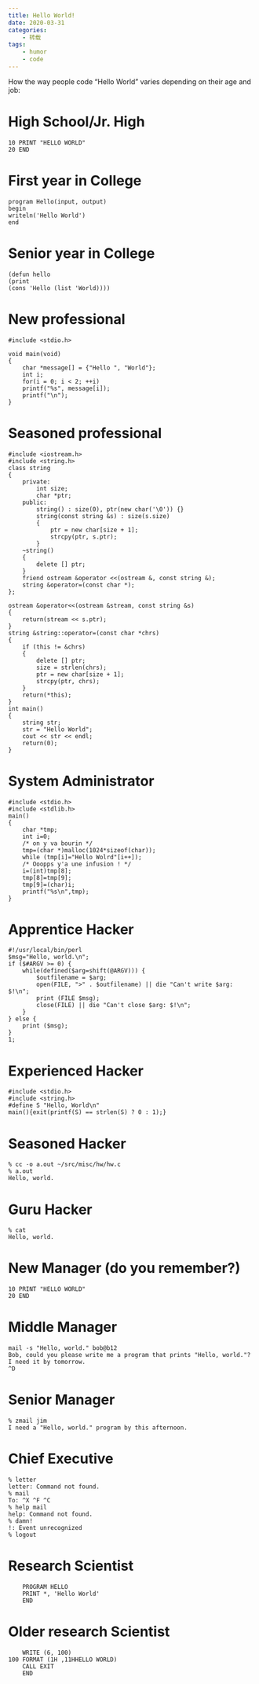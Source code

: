 ```yaml
---
title: Hello World!
date: 2020-03-31
categories:
    - 转载
tags:
    - humor
    - code
---
```


How the way people code “Hello World” varies depending on their age and job:

# High School/Jr. High

```
10 PRINT "HELLO WORLD"
20 END
```

# First year in College

```
program Hello(input, output)
begin
writeln('Hello World')
end
```

# Senior year in College

```
(defun hello
(print
(cons 'Hello (list 'World))))
```

# New professional

```
#include <stdio.h>

void main(void)
{
    char *message[] = {"Hello ", "World"};
    int i;
    for(i = 0; i < 2; ++i)
    printf("%s", message[i]);
    printf("\n");
}
```

# Seasoned professional

```
#include <iostream.h>
#include <string.h>
class string
{
    private:
        int size;
        char *ptr;
    public:
        string() : size(0), ptr(new char('\0')) {}
        string(const string &s) : size(s.size)
        {
            ptr = new char[size + 1];
            strcpy(ptr, s.ptr);
        }
    ~string()
    {
        delete [] ptr;
    }
    friend ostream &operator <<(ostream &, const string &);
    string &operator=(const char *);
};

ostream &operator<<(ostream &stream, const string &s)
{
    return(stream << s.ptr);
}
string &string::operator=(const char *chrs)
{
    if (this != &chrs)
    {
        delete [] ptr;
        size = strlen(chrs);
        ptr = new char[size + 1];
        strcpy(ptr, chrs);
    }
    return(*this);
}
int main()
{
    string str;
    str = "Hello World";
    cout << str << endl;
    return(0);
}
```

# System Administrator

```
#include <stdio.h>
#include <stdlib.h>
main()
{
    char *tmp;
    int i=0;
    /* on y va bourin */
    tmp=(char *)malloc(1024*sizeof(char));
    while (tmp[i]="Hello Wolrd"[i++]);
    /* Ooopps y'a une infusion ! */
    i=(int)tmp[8];
    tmp[8]=tmp[9];
    tmp[9]=(char)i;
    printf("%s\n",tmp);
}
```

# Apprentice Hacker

```
#!/usr/local/bin/perl
$msg="Hello, world.\n";
if ($#ARGV >= 0) {
    while(defined($arg=shift(@ARGV))) {
	    $outfilename = $arg;
	    open(FILE, ">" . $outfilename) || die "Can't write $arg: $!\n";
	    print (FILE $msg);
	    close(FILE) || die "Can't close $arg: $!\n";
    }
} else {
    print ($msg);
}
1;
```

# Experienced Hacker

```
#include <stdio.h>
#include <string.h>
#define S "Hello, World\n"
main(){exit(printf(S) == strlen(S) ? 0 : 1);}
```

# Seasoned Hacker

```
% cc -o a.out ~/src/misc/hw/hw.c
% a.out
Hello, world.
```

# Guru Hacker

```
% cat
Hello, world.
```

# New Manager (do you remember?)

```
10 PRINT "HELLO WORLD"
20 END
```

# Middle Manager

```
mail -s "Hello, world." bob@b12
Bob, could you please write me a program that prints "Hello, world."?
I need it by tomorrow.
^D
```

# Senior Manager

```
% zmail jim
I need a "Hello, world." program by this afternoon.
```

# Chief Executive

```
% letter
letter: Command not found.
% mail
To: ^X ^F ^C
% help mail
help: Command not found.
% damn!
!: Event unrecognized
% logout
```

# Research Scientist

```
    PROGRAM HELLO
    PRINT *, 'Hello World'
    END
```

# Older research Scientist

```
	WRITE (6, 100)
100 FORMAT (1H ,11HHELLO WORLD)
	CALL EXIT
	END
```
